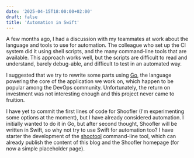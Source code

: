 ```yaml
---
date: '2025-04-15T18:00:00+02:00'
draft: false
title: 'Automation in Swift'
---
```


A few months ago, I had a discussion with my teammates at work about the language and tools to use for automation. The colleague who set up the CI system did it using shell scripts, and the many command-line tools that are available. This approach works well, but the scripts are difficult to read and understand, barely debug-able, and difficult to test in an automated way.

I suggested that we try to rewrite some parts using [Go](https://go.dev), the language powering the core of the application we work on, which happen to be popular among the DevOps community. Unfortunately, the return on investment was not interesting enough and this project never came to fruition.

I have yet to commit the first lines of code for Shoofler (I'm experimenting some options at the moment), but I have already considered automation. I initially wanted to do it in Go, but after second thought, Shoofler will be written in Swift, so why not try to use Swift for automation too? I have starter the development of the [shootool](https://github.com/xmichelo/Shoofler/tree/master/shootool) command-line tool, which can already publish the content of this blog and the Shoofler homepage (for now a simple placeholder page).
